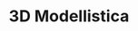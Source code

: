 ﻿---
title: 3D Modellistica
type: docs
weight: 70
url: /it/python-net/3d-modeling/
description: Articoli sulla modellazione 3D nel Aspose.3D per Python via .NET.
---

